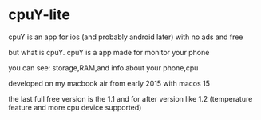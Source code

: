 # cpuY-lite


cpuY is an app for ios (and probably android later) with no ads and free

but what is cpuY. cpuY is a app made for monitor your phone 

you can see: storage,RAM,and info about your phone,cpu 

developed on my macbook air from early 2015 with macos 15 

the last full free version is the 1.1 and for after version like 1.2 (temperature feature and more cpu device supported)

